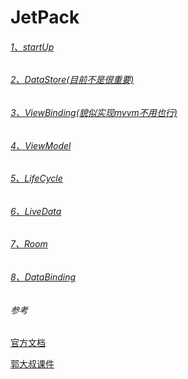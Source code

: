 # JetPack

###### [1、startUp](https://github.com/sunnnydaydev/JetPack/blob/master/md/1%E3%80%81Startup.md)

###### [2、DataStore(目前不是很重要)](https://github.com/sunnnydaydev/JetPack/blob/master/md/2%E3%80%81DataStore(%E7%9B%AE%E5%89%8D%E4%B8%8D%E6%98%AF%E5%BE%88%E9%87%8D%E8%A6%81).md)

###### [3、ViewBinding(貌似实现mvvm不用也行)](https://github.com/sunnnydaydev/JetPack/blob/master/md/3%E3%80%81ViewBinding(%E8%B2%8C%E4%BC%BC%E5%AE%9E%E7%8E%B0mvvm%E4%B8%8D%E7%94%A8%E4%B9%9F%E8%A1%8C).md)

###### [4、ViewModel](https://github.com/sunnnydaydev/JetPack/blob/master/md/4%E3%80%81ViewModel.md)

###### [5、LifeCycle](https://github.com/sunnnydaydev/JetPack/blob/master/md/5%E3%80%81LifeCycle.md)

###### [6、LiveData](https://github.com/sunnnydaydev/JetPack/blob/master/md/6%E3%80%81LiveData.md)

###### [7、Room](https://github.com/sunnnydaydev/JetPack/blob/master/md/7%E3%80%81Room.md)

###### [8、DataBinding](https://github.com/sunnnydaydev/DataBingding)

###### 参考

[官方文档](https://developer.android.google.cn/topic/libraries/architecture?hl=zh_cn)

[郭大叔课件](https://github.com/sunnnydaydev/JetPack/blob/master/md/%E9%83%AD%E8%80%81%E5%B8%88%E8%AF%BE%E4%BB%B6%EF%BC%9A%E6%8E%A2%E7%A9%B6Jetpack.pptx)

